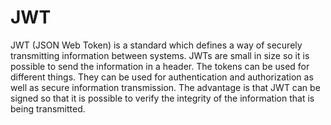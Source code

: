 # JWT

JWT (JSON Web Token) is a standard which defines a way of securely transmitting information between systems. JWTs are small in size so it is possible to send the information in a header. The tokens can be used for different things. They can be used for authentication and authorization as well as secure information transmission. The advantage is that JWT can be signed so that it is possible to verify the integrity of the information that is being transmitted.  